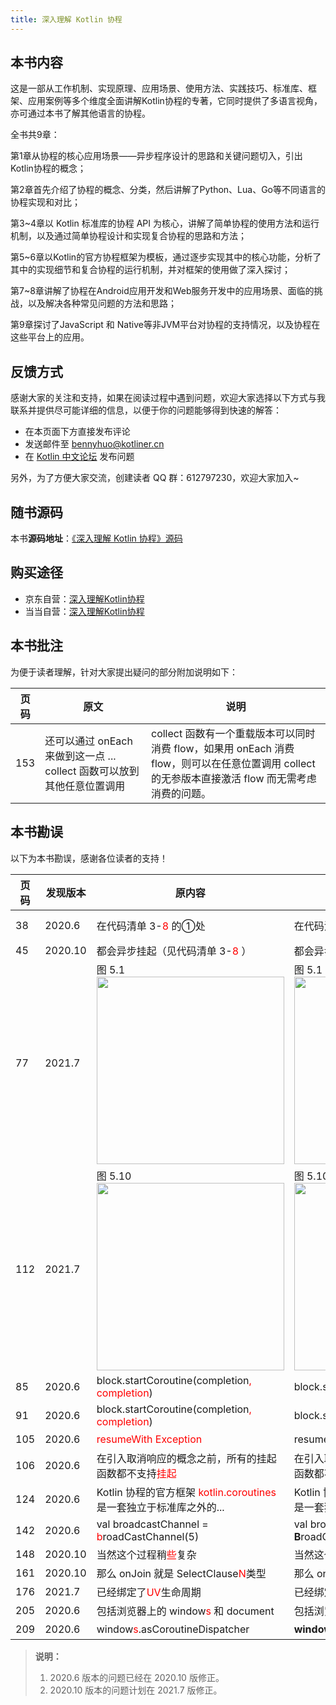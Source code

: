 ```yaml
---
title: 深入理解 Kotlin 协程
---
```


## 本书内容

这是一部从工作机制、实现原理、应用场景、使用方法、实践技巧、标准库、框架、应用案例等多个维度全面讲解Kotlin协程的专著，它同时提供了多语言视角，亦可通过本书了解其他语言的协程。

全书共9章：

第1章从协程的核心应用场景——异步程序设计的思路和关键问题切入，引出Kotlin协程的概念；

第2章首先介绍了协程的概念、分类，然后讲解了Python、Lua、Go等不同语言的协程实现和对比；

第3~4章以 Kotlin 标准库的协程 API 为核心，讲解了简单协程的使用方法和运行机制，以及通过简单协程设计和实现复合协程的思路和方法；

第5~6章以Kotlin的官方协程框架为模板，通过逐步实现其中的核心功能，分析了其中的实现细节和复合协程的运行机制，并对框架的使用做了深入探讨；

第7~8章讲解了协程在Android应用开发和Web服务开发中的应用场景、面临的挑战，以及解决各种常见问题的方法和思路；

第9章探讨了JavaScript 和 Native等非JVM平台对协程的支持情况，以及协程在这些平台上的应用。

## 反馈方式

感谢大家的关注和支持，如果在阅读过程中遇到问题，欢迎大家选择以下方式与我联系并提供尽可能详细的信息，以便于你的问题能够得到快速的解答：

* 在本页面下方直接发布评论
* 发送邮件至 [bennyhuo@kotliner.cn](mailto:bennyhuo@kotliner.cn)
* 在 [Kotlin 中文论坛](https://discuss.kotliner.cn/) 发布问题

另外，为了方便大家交流，创建读者 QQ 群：612797230，欢迎大家加入~

## 随书源码

本书**源码地址**：[《深入理解 Kotlin 协程》源码](https://github.com/enbandari/DiveIntoKotlinCoroutines-Sources)

## 购买途径

* 京东自营：[深入理解Kotlin协程](https://item.jd.com/12898592.html)
* 当当自营：[深入理解Kotlin协程](http://product.dangdang.com/28973005.html)

## 本书批注

为便于读者理解，针对大家提出疑问的部分附加说明如下：

页码 | 原文 | 说明 
---------|----------|--------- 
153 | 还可以通过 onEach 来做到这一点 ... collect 函数可以放到其他任意位置调用 | collect 函数有一个重载版本可以同时消费 flow，如果用 onEach 消费 flow，则可以在任意位置调用 collect 的无参版本直接激活 flow 而无需考虑消费的问题。 

## 本书勘误

以下为本书勘误，感谢各位读者的支持！

页码 | 发现版本 | 原内容 | 修改为 | 致谢 
---------| ---------|----------|--------- | ------
 38 | 2020.6 | 在代码清单 3-<font color="red">8</font> 的①处 | 在代码清单 3-**7** 的①处 | 论坛 ID： [jkwar](https://discuss.kotliner.cn/u/jkwar/summary)
 45 | 2020.10 | 都会异步挂起（见代码清单 3-<font color="red">8</font> ） | 都会异步挂起（见代码清单 3-**7** ） | [silladus](mailto:silladus@163.com)
 77 | 2021.7 |  图 5.1 <img src="/assets/coroutines/5.1.delay_origin.png" width="300"/> | 图 5.1 <img src="/assets/coroutines/5.1.delay_fixed.png" width="300"/> | [luozejiaqun](https://github.com/luozejiaqun)
 112 | 2021.7 |  图 5.10 <img src="/assets/coroutines/5.10.exception_handling_origin.png" width="300"/> | 图 5.10 <img src="/assets/coroutines/5.10.exception_handling_fixed.png" width="300"/> | [luozejiaqun](https://github.com/luozejiaqun)
 85 | 2020.6 | block.startCoroutine(completion<font color="red">, completion</font>) | block.startCoroutine(completion) | 论坛 ID： [llt](https://discuss.kotliner.cn/u/llt/summary)
 91 | 2020.6 | block.startCoroutine(completion<font color="red">, completion</font>) | block.startCoroutine(completion) | 论坛 ID： [llt](https://discuss.kotliner.cn/u/llt/summary)
105 | 2020.6 | <font color="red">resumeWith Exception</font> | resumeWithException | 论坛 ID： [llt](https://discuss.kotliner.cn/u/llt/summary)
106 | 2020.6 | 在引入取消响应的概念之前，所有的挂起函数都不支持<font color="red">挂起</font> | 在引入取消响应的概念之前，所有的挂起函数都不支持**取消** | 论坛 ID： [zaze8736](https://discuss.kotliner.cn/u/zaze8736/summary)
124 | 2020.6 | Kotlin 协程的官方框架 <font color="red">kotlin.coroutines</font> 是一套独立于标准库之外的... | Kotlin 协程的官方框架 kotlin**x**.coroutines 是一套独立于标准库之外的... | 论坛 ID： [llt](https://discuss.kotliner.cn/u/llt/summary)
142 | 2020.6 | val broadcastChannel = <font color="red">b</font>roadCastChannel<Int>(5) | val broadcastChannel = **B**roadCastChannel<Int>(5) | 论坛 ID： [llt](https://discuss.kotliner.cn/u/llt/summary)
148 | 2020.10 | 当然这个过程稍<font color="red">些</font>复杂 | 当然这个过程稍显复杂 | huml
161 | 2020.10 | 那么 onJoin 就是 SelectClause<font color="red">N</font>类型 | 那么 onJoin 就是 SelectClause**0** 类型 | huml
176 | 2021.7 | 已经绑定了<font color="red">UV</font>生命周期 | 已经绑定了**UI**生命周期 | [luozejiaqun](https://github.com/luozejiaqun)
205 | 2020.6 | 包括浏览器上的 window<font color="red">s</font> 和 document | 包括浏览器上的 **window** 和 document | 论坛 ID： [llt](https://discuss.kotliner.cn/u/llt/summary)
209 | 2020.6 | window<font color="red">s</font>.asCoroutineDispatcher | **window**.asCoroutineDispatcher | 论坛 ID： [llt](https://discuss.kotliner.cn/u/llt/summary)

> **说明：**
>  1. 2020.6 版本的问题已经在 2020.10 版修正。
>  2. 2020.10 版本的问题计划在 2021.7 版修正。